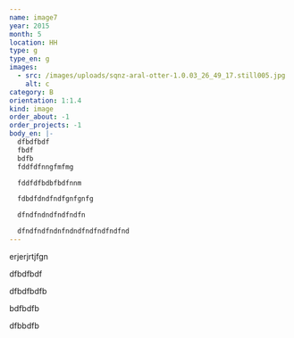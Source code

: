 ```yaml
---
name: image7
year: 2015
month: 5
location: HH
type: g
type_en: g
images:
  - src: /images/uploads/sqnz-aral-otter-1.0.03_26_49_17.still005.jpg
    alt: c
category: B
orientation: 1:1.4
kind: image
order_about: -1
order_projects: -1
body_en: |-
  dfbdfbdf
  fbdf
  bdfb
  fddfdfnngfmfmg

  fddfdfbdbfbdfnnm

  fdbdfdndfndfgnfgnfg

  dfndfndndfndfndfn

  dfndfndfndnfndndfndfndfndfnd
---
```

erjerjrtjfgn

dfbdfbdf

dfbdfbdfb

bdfbdfb

dfbbdfb

